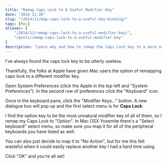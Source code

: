 ```yaml
---
title: "Remap Caps Lock to A Useful Modifier Key"
date: "2014-11-20"
slug: "/2014/11/map-caps-lock-to-a-useful-key-binding/"
tags: [Mac]
aliases: [
    "/2014/11/remap-caps-lock-to-a-useful-modifier-key/",
    "/posts/remap-caps-lock-to-a-useful-modifier-key"
]
description: "Learn why and how to remap the Caps Lock key to a more useful modifier key."
---
```


I've always found the caps lock key to be utterly useless.

Thankfully, the folks at Apple have given Mac users the option of remapping caps lock to a different modifier key.

Open System Preferences (click the Apple in the top left and "System Preferences"). In the second row of preferences click the "Keyboard" icon.

Once in the keyboard pane, click the "Modifier Keys..." button. A new dialogue box will pop up and the first select menu is for **Caps Lock**.

I find the option key to be the most unnatural modifier key of all of them, so I remap my Caps Lock to "Option". In Mac OSX Yosemite there's a "Select keyboard" select menu, so make sure you map it for all of the peripheral keyboards you have listed as well.

You can also just decide to map it to "No Action", but for me this felt wasteful when it could easily replace another key I had a hard time using.

Click "OK" and you're all set!
